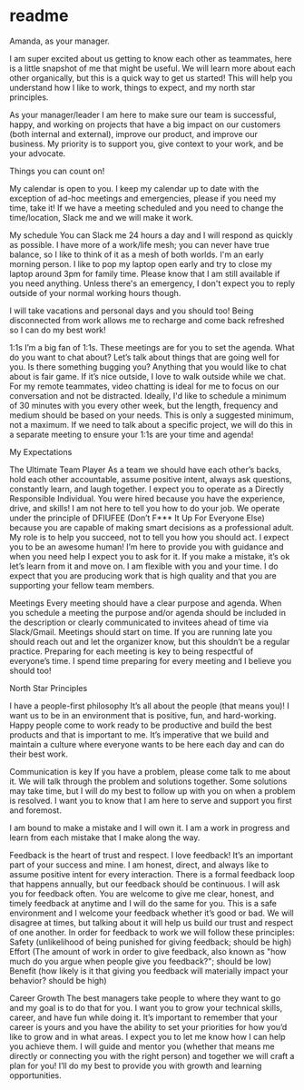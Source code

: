 # readme

Amanda, as your manager. 

I am super excited about us getting to know each other as teammates, here is a little snapshot of me that might be useful. We will learn more about each other organically, but this is a quick way to get us started! This will help you understand how I like to work, things to expect, and my north star principles.

As your manager/leader I am here to make sure our team is successful, happy, and working on projects that have a big impact on our customers (both internal and external), improve our product, and improve our business. My priority is to support you, give context to your work, and be your advocate. 

Things you can count on! 

My calendar is open to you. I keep my calendar up to date with the exception of ad-hoc meetings and emergencies, please if you need my time, take it! If we have a meeting scheduled and you need to change the time/location, Slack me and we will make it work. 

My schedule
You can Slack me 24 hours a day and I will respond as quickly as possible. I have more of a work/life mesh; you can never have true balance, so I like to think of it as a mesh of both worlds. I'm an early morning person. I like to pop my laptop open early and try to close my laptop around 3pm for family time. Please know that I am still available if you need anything. Unless there's an emergency, I don't expect you to reply outside of your normal working hours though. 

I will take vacations and personal days and you should too! Being disconnected from work allows me to recharge and come back refreshed so I can do my best work! 


1:1s
I’m a big fan of 1:1s. These meetings are for you to set the agenda. What do you want to chat about? Let’s talk about things that are going well for you. Is there something bugging you? Anything that you would like to chat about is fair game. If it’s nice outside, I love to walk outside while we chat. For my remote teammates, video chatting is ideal for me to focus on our conversation and not be distracted. Ideally, I'd like to schedule a minimum of 30 minutes with you every other week, but the length, frequency and medium should be based on your needs. This is only a suggested minimum, not a maximum. If we need to talk about a specific project, we will do this in a separate meeting to ensure your 1:1s are your time and agenda! 




My Expectations 

The Ultimate Team Player
As a team we should have each other’s backs, hold each other accountable, assume positive intent, always ask questions, constantly learn, and laugh together. I expect you to operate as a Directly Responsible Individual. You were hired because you have the experience, drive, and skills! I am not here to tell you how to do your job. We operate under the principle of DFIUFEE (Don’t F*** It Up For Everyone Else) because you are capable of making smart decisions as a professional adult. My role is to help you succeed, not to tell you how you should act. I expect you to be an awesome human! I’m here to provide you with guidance and when you need help I expect you to ask for it. If you make a mistake, it’s ok let’s learn from it and move on. I am flexible with you and your time. I do expect that you are producing work that is high quality and that you are supporting your fellow team members.

Meetings
Every meeting should have a clear purpose and agenda. When you schedule a meeting the purpose and/or agenda should be included in the description or clearly communicated to invitees ahead of time via Slack/Gmail.
Meetings should start on time. If you are running late you should reach out and let the organizer know, but this shouldn’t be a regular practice. 
Preparing for each meeting is key to being respectful of everyone’s time. I spend time preparing for every meeting and I believe you should too! 



North Star Principles

I have a people-first philosophy 
It’s all about the people (that means you)! I want us to be in an environment that is positive, fun, and hard-working. Happy people come to work ready to be productive and build the best products and that is important to me. It’s imperative that we build and maintain a culture where everyone wants to be here each day and can do their best work. 

Communication is key 
If you have a problem, please come talk to me about it. We will talk through the problem and solutions together. Some solutions may take time, but I will do my best to follow up with you on when a problem is resolved. I want you to know that I am here to serve and support you first and foremost. 

I am bound to make a mistake and I will own it. I am a work in progress and learn from each mistake that I make along the way. 

Feedback is the heart of trust and respect.
I love feedback! It’s an important part of your success and mine. I am honest, direct, and always like to assume positive intent for every interaction. There is a formal feedback loop that happens annually, but our feedback should be continuous. I will ask you for feedback often. You are welcome to give me clear, honest, and timely feedback at anytime and I will do the same for you. This is a safe environment and I welcome your feedback whether it’s good or bad. We will disagree at times, but talking about it will help us build our trust and respect of one another. In order for feedback to work we will follow these principles: 
Safety (unlikelihood of being punished for giving feedback; should be high)
Effort (The amount of work in order to give feedback, also known as "how much do you argue when people give you feedback?"; should be low)
Benefit (how likely is it that giving you feedback will materially impact your behavior? should be high)

Career Growth
The best managers take people to where they want to go and my goal is to do that for you. I want you to grow your technical skills, career, and have fun while doing it. It’s important to remember that your career is yours and you have the ability to set your priorities for how you’d like to grow and in what areas. I expect you to let me know how I can help you achieve them. I will guide and mentor you (whether that means me directly or connecting you with the right person) and together we will craft a plan for you! I’ll do my best to provide you with growth and learning opportunities. 


